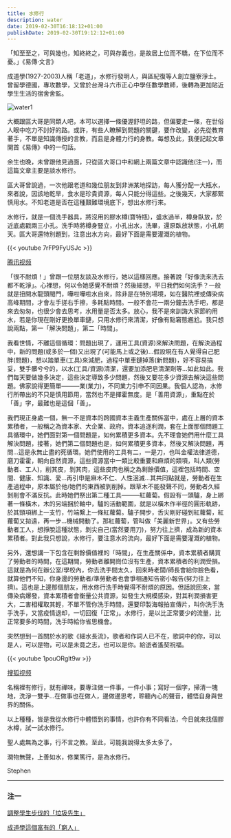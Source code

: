 ```yaml
---
title: 水修行
description: water
date: 2019-02-30T16:18:12+01:00
publishDate: 2019-02-30T19:12:12+01:00
---
```


「知至至之，可與幾也，知終終之，可與存義也，是故居上位而不驕，在下位而不憂。」《易傳·文言》

成道學(1927-2003)人稱「老道」，水修行發明人，與區紀復等人創立鹽寮淨土。曾留學德國，專攻數學，又曾於台灣斗六市正心中學任數學教師，後轉為更加貼近學生生活的宿舍舍監。

<!--more-->

![water1](../images/water1.webp)

大概跟區大哥是同類人吧，本可以選擇一條優渥舒坦的路，但偏要走一條，在世俗人眼中吃力不討好的路。或許，有些人瞭解到問題的關鍵，要作改變，必先從教育著手，不單是知識傳授的言教，而且是身體力行的身教。每想及此，我便記起文章開首《易傳》中的一句話。

余生也晚，未曾跟他見過面，只從區大哥口中和網上兩篇文章中認識他(注一)，而這篇文章主要是談水修行。

區大哥曾說過，一次他跟老道和幾位朋友到非洲某地探訪，每人獲分配一大瓶水，來者說，因該地乾旱，食水是珍貴資源，每人只能分得這些。之後幾天，大家都緊慎用水。不知老道是否在這種艱難環境底下，想出水修行來。

水修行，就是一個洗手器具，將沒用的膠水樽(寶特瓶)，盛水過半，樽身臥放，於近底處戳兩三小孔。洗手時將樽身豎立，小孔出水，洗畢，還原臥放狀態，小孔朝天。區大哥還特別題到，注意出水方向，最好下面是需要灌溉的植物。

{{< youtube 7rFP9FyUSJc >}}

[腾讯视频](http://v.qq.com/page/u/v/r/u0302tv4mvr.html)

「很不耐煩！」曾跟一位朋友談及水修行，她以這樣回應。接著說「好像洗來洗去都不乾淨」。心裡想，何以令她感覺不耐煩？然後細想，平日我們如何洗手？一般就是扭開水龍頭閥門，嘩啦嘩啦水自來，除非是在特別場境，如在醫院裡或傳染病高峰期間，才會左手搓右手擦，多耗點時間。一般不會花一兩分鐘去洗手吧，都是來去匆匆，也很少會去思考，水用量是否太多。放心，我不是來訓誨大家節約用水，若是你現在剛好更換單車鏈，只用水修行來清潔，好像有點窘態尷尬。我只想說兩點，第一「解決問題」，第二「時間」。

我看世情，不離這個循環：問題出現了，運用工具(資源)來解決問題，在解決過程中，新的問題(或多於一個)又出現了(可能馬上或之後)…假設現在有人覺得自己肥胖(問題)，想以踏單車(工具)來減肥，過程中單車鏈掉落(新問題)，好不容易搞妥，雙手髒兮兮的，以水(工具/資源)清潔，還要加添肥皂清潔劑等…如此如此。我們每天要做幾多決定，這些決定導致多少問題，然後又要花多少資源去解決這些問題。佛家說得更簡單———業(業力)，不同業力引申不同因果。我個人認為，水修行所帶出的不只是慎用節用，當然也不是揮霍無度。是「善用資源」，重點在於「善」字，最難也是這個「善」。

我們現正身處一個，無一不是資本的跨國資本主義生產關係當中，處在上層的資本累積者，一般稱之為資本家、大企業、政府。資本追逐利潤，套在上面那個問題工具循環中，她們面對第一個問題是，如何累積更多資本。先不理會她們用什麼工具解決問題，接著，她們第二個問題也是，如何累積更多資本，然後又解決問題，再問…這是永無止盡的死循環。她們使用的工具有二，一是刀，也叫金權法律道德，磨刀霍霍，朝向自然資源，這些資源當中一類比較重要和麻煩的類項，叫人類(勞動者、工人)，削其皮，剝其肉，這些皮肉也稱之為剩餘價值，這裡包括時間、空間、健康、知識、愛…再引申是麻木不仁、人性泯滅…其共同點就是，勞動者在生產過程中，原本屬於他/她們的東西被剝削掉。跟草木不能發聲不同，勞動者久經剝削會不滿反抗。此時她們祭出第二種工具———紅蘿蔔。假設有一頭驢，身上綁著一條橫木，木的另端捆於軸中，驢的活動範圍，就是以橫木作半徑的圓形軌跡，於其頸項綁上一支竹，竹端繫上一條紅蘿蔔。驢子開步，舌尖剛好碰到紅蘿蔔，紅蘿蔔又拋遠，再一步…機械開動了。那紅蘿蔔，管叫做「美麗新世界」。又有些勞動者工人，想掙脫這種狀態，剝尖自己(當然要用刀)，努力往上擠，成為新的資本累積者。對此我只想說，水修行，要注意水的流向，最好下面是需要灌溉的植物。

另外，還想講一下包含在剩餘價值裡的「時間」，在生產關係中，資本累積者購買了勞動者的時間，在這期間，勞動者離開崗位沒有生產，資本累積者的利潤受損。這就是為何在辦公室/學校內，你去洗手間太久，回來時老闆/師長會給你臉色看，就算他們不知，你身邊的勞動者/準勞動者也會爭相通知告密小報告(努力往上擠)。這也是上邊那個朋友，用水修行洗手時覺得不耐煩的原因。但話說回來，當傳染病爆發，資本累積者會衡量公共資源，如發生大規模感染，對其利潤損害更大，二害相權取其輕，不單不管你洗手時間，還要印製海報拍宣傳片，叫你洗手洗手洗手，又當疫情退却，一切回復「正常」。水修行，是以比正常要少的流量，比正常要多的時間，洗手時給你省思機會。

突然想到一首關於水的歌《細水長流》，歌者和作詞人已不在，歌詞中的你，可以是人，可以是物，可以是未竟之志，也可以是你。給逝者遙契祝福。

{{< youtube 1pouORglt9w >}}

[搜狐视频](http://my.tv.sohu.com/pl/5205448/30528672.shtml)

名稱裡有修行，就有禪味，要專注做一件事，一件小事；寫好一個字，掃清一塊地，洗淨一雙手…在做事也在做人，邊做邊思考，聆聽內心的聲音，體悟自身與世界的關係。

以上種種，皆是我從水修行中體悟到的事情，也許你有不同看法，今日就來找個膠水樽，試一試水修行。

聖人處無為之事，行不言之教。至此，可能我說得太多太多了。

潤物無聲，上善如水，修業篤行，是為水修行。

Stephen

------------------------------------------------------------------------
### 注一

[調整學生步伐的「垃圾先生」](https://www.cw.com.tw/article/article.action?id=5040144)

[成道學這個富有的「窮人」](https://caritas.catholic.org.tw/CMonthly/364/Crich.htm)


